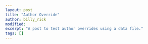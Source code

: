 ```yaml
---
layout: post
title: "Author Override"
author: billy_rick
modified:
excerpt: "A post to test author overrides using a data file."
tags: []
---
```

